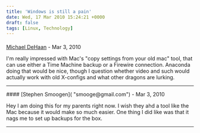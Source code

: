 ```yaml
---
title: 'Windows is still a pain'
date: Wed, 17 Mar 2010 15:24:21 +0000
draft: false
tags: [Linux, Technology]
---
```



#### 
[Michael DeHaan](http://michaeldehaan.net/ "michael.dehaan@gmail.com") - <time datetime="2010-03-17 11:55:26">Mar 3, 2010</time>

I'm really impressed with Mac's "copy settings from your old mac" tool, that can use either a Time Machine backup or a Firewire connection. Anaconda doing that would be nice, though I question whether video and such would actually work with old X-configs and what other dragons are lurking.
<hr />
#### 
[Stephen Smoogen]( "smooge@gmail.com") - <time datetime="2010-03-17 13:27:28">Mar 3, 2010</time>

Hey I am doing this for my parents right now. I wish they ahd a tool like the Mac because it would make so much easier. One thing I did like was that it nags me to set up backups for the box.
<hr />
